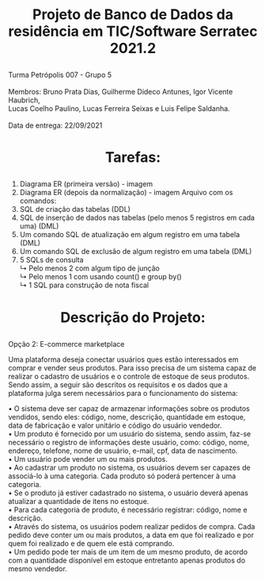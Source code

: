 # <p align=center> Projeto de Banco de Dados da residência em TIC/Software Serratec 2021.2

Turma Petrópolis 007 - Grupo 5<br /><br />
Membros: Bruno Prata Dias, Guilherme Dideco Antunes, Igor Vicente Haubrich,<br /> Lucas Coelho Paulino, Lucas Ferreira Seixas e Luis Felipe Saldanha.<br /><br />
Data de entrega: 22/09/2021

# <p align=center>  Tarefas:

1. Diagrama ER (primeira versão) - imagem
2. Diagrama ER (depois da normalização) - imagem
Arquivo com os comandos:
  3. SQL de criação das tabelas (DDL)
  4. SQL de inserção de dados nas tabelas (pelo menos 5 registros em cada uma) (DML)
  5. Um comando SQL de atualização em algum registro em uma tabela (DML)
  6. Um comando SQL de exclusão de algum registro em uma tabela (DML)
  7. 5 SQLs de consulta<br />
    ↳ Pelo menos 2 com algum tipo de junção<br />
    ↳ Pelo menos 1 com usando count() e group by()<br />
    ↳ 1 SQL para construção de nota fiscal<br /> 
  

# <p align=center> Descrição do Projeto:

  
Opção 2: E-commerce marketplace

Uma plataforma deseja conectar usuários ques estão interessados em comprar e vender seus produtos. 
Para isso precisa de um sistema capaz de realizar o cadastro de usuários e o controle de estoque de seus produtos.
Sendo assim, a seguir são descritos os requisitos e os dados que a plataforma julga serem necessários para o funcionamento do sistema:<br />

• O sistema deve ser capaz de armazenar informações sobre os produtos vendidos, sendo eles: código, nome, descrição, quantidade em estoque,
data de fabricação e valor unitário e código do usuário vendedor.<br />
• Um produto é fornecido por um usuário do sistema, sendo assim, faz-se necessário o registro de informações deste usuário, como: código, nome,
endereço, telefone, nome de usuário, e-mail, cpf, data de nascimento.<br />
• Um usuário pode vender um ou mais produtos.<br />
• Ao cadastrar um produto no sistema, os usuários devem ser capazes de associá-lo à uma categoria. Cada produto só poderá pertencer à uma categoria.<br />
• Se o produto já estiver cadastrado no sistema, o usuário deverá apenas atualizar a quantidade de itens no estoque.<br />
• Para cada categoria de produto, é necessário registrar: código, nome e descrição.<br />
• Através do sistema, os usuários podem realizar pedidos de compra. Cada pedido deve conter um ou mais produtos, a data em que foi realizado e por
quem foi realizado e de quem ele está comprando.<br />
• Um pedido pode ter mais de um item de um mesmo produto, de acordo com a quantidade disponível em estoque entretanto apenas produtos do mesmo
vendedor.
